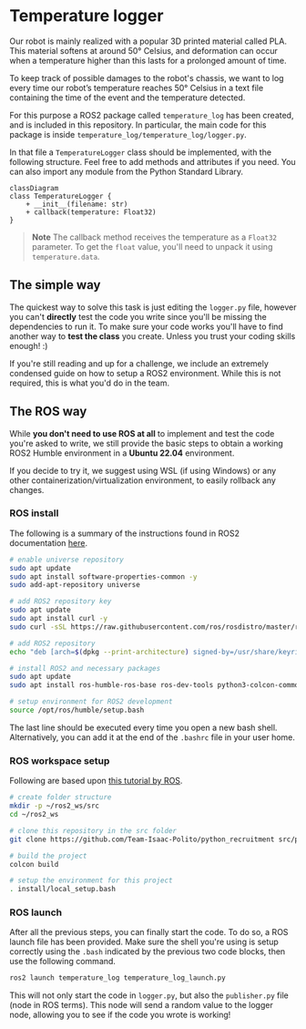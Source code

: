 # Temperature logger

Our robot is mainly realized with a popular 3D printed material called PLA. This material softens at around 50° Celsius, and deformation can occur when a temperature higher than this lasts for a prolonged amount of time. 

To keep track of possible damages to the robot's chassis, we want to log every time our robot’s temperature reaches 50° Celsius in a text file containing the time of the event and the temperature detected. 

For this purpose a ROS2 package called `temperature_log` has been created, and is included in this repository. In particular, the main code for this package is inside `temperature_log/temperature_log/logger.py`. 

In that file a `TemperatureLogger` class should be implemented, with the following structure. Feel free to add methods and attributes if you need. You can also import any module from the Python Standard Library.

```mermaid
classDiagram
class TemperatureLogger {
    + __init__(filename: str)
	+ callback(temperature: Float32)
}
```

> **Note**
> The callback method receives the temperature as a `Float32` parameter. To get the `float` value, you'll need to unpack it using `temperature.data`.

## The simple way

The quickest way to solve this task is just editing the `logger.py` file, however you can't **directly** test the code you write since you'll be missing the dependencies to run it. To make sure your code works you'll have to find another way to **test the class** you create. Unless you trust your coding skills enough! :)

If you're still reading and up for a challenge, we include an extremely condensed guide on how to setup a ROS2 environment. While this is not required, this is what you'd do in the team. 



## The ROS way 

While **you don't need to use ROS at all** to implement and test the code you're asked to write, we still provide the basic steps to obtain a working ROS2 Humble environment in a **Ubuntu 22.04** environment. 

If you decide to try it, we suggest using WSL (if using Windows) or any other containerization/virtualization environment, to easily rollback any changes. 

### ROS install

The following is a summary of the instructions found in ROS2 documentation [here](https://docs.ros.org/en/humble/Installation/Ubuntu-Install-Debians.html).

```bash
# enable universe repository
sudo apt update
sudo apt install software-properties-common -y
sudo add-apt-repository universe

# add ROS2 repository key
sudo apt update
sudo apt install curl -y
sudo curl -sSL https://raw.githubusercontent.com/ros/rosdistro/master/ros.key -o /usr/share/keyrings/ros-archive-keyring.gpg

# add ROS2 repository
echo "deb [arch=$(dpkg --print-architecture) signed-by=/usr/share/keyrings/ros-archive-keyring.gpg] http://packages.ros.org/ros2/ubuntu $(. /etc/os-release && echo $UBUNTU_CODENAME) main" | sudo tee /etc/apt/sources.list.d/ros2.list > /dev/null

# install ROS2 and necessary packages
sudo apt update
sudo apt install ros-humble-ros-base ros-dev-tools python3-colcon-common-extensions -y

# setup environment for ROS2 development
source /opt/ros/humble/setup.bash
```

The last line should be executed every time you open a new bash shell. Alternatively, you can add it at the end of the `.bashrc` file in your user home.

### ROS workspace setup

Following are based upon [this tutorial by ROS](https://docs.ros.org/en/humble/Tutorials/Beginner-Client-Libraries/Colcon-Tutorial.html).

```bash
# create folder structure
mkdir -p ~/ros2_ws/src
cd ~/ros2_ws

# clone this repository in the src folder
git clone https://github.com/Team-Isaac-Polito/python_recruitment src/python_recruitment

# build the project
colcon build

# setup the environment for this project
. install/local_setup.bash
```

### ROS launch

After all the previous steps, you can finally start the code. To do so, a ROS launch file has been provided. Make sure the shell you're using is setup correctly using the `.bash` indicated by the previous two code blocks, then use the following command.

```bash
ros2 launch temperature_log temperature_log_launch.py
```

This will not only start the code in `logger.py`, but also the `publisher.py` file (node in ROS terms). This node will send a random value to the logger node, allowing you to see if the code you wrote is working!

